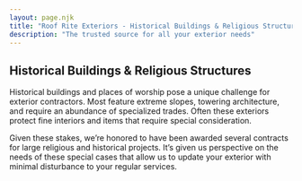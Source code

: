 ```yaml
---
layout: page.njk
title: "Roof Rite Exteriors - Historical Buildings & Religious Structures"
description: "The trusted source for all your exterior needs"
---
```


## Historical Buildings & Religious Structures

Historical buildings and places of worship pose a unique challenge for exterior contractors. Most feature extreme slopes, towering architecture, and require an abundance of specialized trades. Often these exteriors protect fine interiors and items that require special consideration.

Given these stakes, we’re honored to have been awarded several contracts for large religious and historical projects. It’s given us perspective on the needs of these special cases that allow us to update your exterior with minimal disturbance to your regular services.
